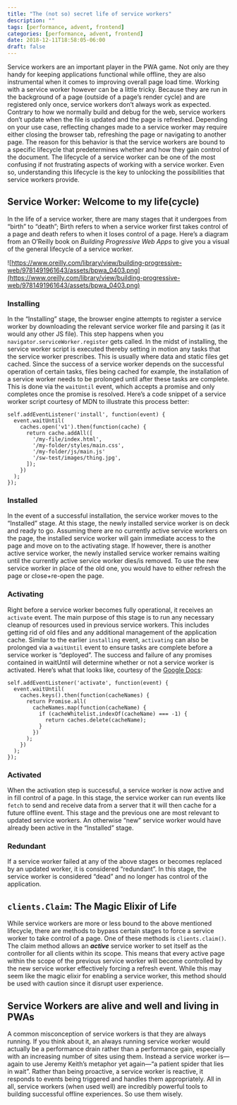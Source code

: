 ```yaml
---
title: "The (not so) secret life of service workers"
description: ""
tags: [performance, advent, frontend]
categories: [performance, advent, frontend]
date: 2018-12-11T18:58:05-06:00
draft: false
---
```


Service workers are an important player in the PWA game. Not only are they handy for keeping applications functional while offline, they are also instrumental when it comes to improving overall page load time. Working with a service worker however can be a little tricky. Because they are run in the background of a page (outside of a page’s render cycle) and are registered only once, service workers don’t always work as expected. Contrary to how we normally build and debug for the web, service workers don’t update when the file is updated and the page is refreshed. Depending on your use case, reflecting changes made to a service worker may require either closing the browser tab, refreshing the page or navigating to another page. The reason for this behavior is that the service workers are bound to a specific lifecycle that predetermines whether and how they gain control of the document. The lifecycle of a service worker can be one of the most confusing if not frustrating aspects of working with a service worker. Even so, understanding this lifecycle is the key to unlocking the possibilities that service workers provide.

## Service Worker: Welcome to my life(cycle)

In the life of a service worker, there are many stages that it undergoes from “birth” to “death”; Birth refers to when a service worker first takes control of a page and death refers to when it loses control of a page. Here’s a diagram from an O’Reilly book on _Building Progressive Web Apps_ to give you a visual of the general lifecycle of a service worker.

![https://www.oreilly.com/library/view/building-progressive-web/9781491961643/assets/bpwa_0403.png](https://www.oreilly.com/library/view/building-progressive-web/9781491961643/assets/bpwa_0403.png)

### Installing

In the “Installing” stage, the browser engine attempts to register a service worker by downloading the relevant service worker file and parsing it (as it would any other JS file). This step happens when you `navigator.serviceWorker.register` gets called. In the midst of installing, the service worker script is executed thereby setting in motion any tasks that the service worker prescribes. This is usually where data and static files get cached. Since the success of a service worker depends on the successful operation of certain tasks, files being cached for example, the installation of a service worker needs to be prolonged until after these tasks are complete. This is done via the `waitUntil` event, which accepts a promise and only completes once the promise is resolved. Here’s a code snippet of a service worker script courtesy of MDN to illustrate this process better:

    self.addEventListener('install', function(event) {
      event.waitUntil(
        caches.open('v1').then(function(cache) {
          return cache.addAll([
            '/my-file/index.html',
            '/my-folder/styles/main.css',
            '/my-folder/js/main.js'
            '/sw-test/images/thing.jpg',
          ]);
        })
      );
    });

### Installed

In the event of a successful installation, the service worker moves to the “Installed” stage. At this stage, the newly installed service worker is on deck and ready to go. Assuming there are no currently active service workers on the page, the installed service worker will gain immediate access to the page and move on to the activating stage. If however, there is another active service worker, the newly installed service worker remains waiting until the currently active service worker dies/is removed. To use the new service worker in place of the old one, you would have to either refresh the page or close+re-open the page.

### Activating

Right before a service worker becomes fully operational, it receives an `activate` event. The main purpose of this stage is to run any necessary cleanup of resources used in previous service workers. This includes getting rid of old files and any additional management of the application cache. Similar to the earlier `installing` event, `activating` can also be prolonged via a `waitUntil` event to ensure tasks are complete before a service worker is “deployed”. The success and failure of any promises contained in waitUntil will determine whether or not a service worker is activated. Here’s what that looks like, courtesy of the [Google Docs](https://developers.google.com/web/fundamentals/primers/service-workers/):

    self.addEventListener('activate', function(event) {
      event.waitUntil(
        caches.keys().then(function(cacheNames) {
          return Promise.all(
            cacheNames.map(function(cacheName) {
              if (cacheWhitelist.indexOf(cacheName) === -1) {
                return caches.delete(cacheName);
              }
            })
          );
        })
      );
    });

### Activated

When the activation step is successful, a service worker is now active and in fill control of a page. In this stage, the service worker can run events like `fetch` to send and receive data from a server that it will then cache for a future offline event. This stage and the previous one are most relevant to updated service workers. An otherwise “new” service worker would have already been active in the “Installed” stage.

### Redundant

If a service worker failed at any of the above stages or becomes replaced by an updated worker, it is considered “redundant”. In this stage, the service worker is considered “dead” and no longer has control of the application.

## `clients.Claim`**: The Magic Elixir of Life**

While service workers are more or less bound to the above mentioned lifecycle, there are methods to bypass certain stages to force a service worker to take control of a page. One of these methods is `clients.claim()`. The claim method allows an **_active_** service worker to set itself as the controller for all clients within its scope. This means that every active page within the scope of the previous service worker will become controlled by the new service worker effectively forcing a refresh event. While this may seem like the magic elixir for enabling a service worker, this method should be used with caution since it disrupt user experience.

## Service Workers are alive and well and living in PWAs

A common misconception of service workers is that they are always running. If you think about it, an always running service worker would actually be a performance drain rather than a performance gain, especially with an increasing number of sites using them. Instead a service worker is—again to use Jeremy Keith’s metaphor yet again—“a patient spider that lies in wait”. Rather than being proactive, a service worker is reactive, it responds to events being triggered and handles them appropriately. All in all, service workers (when used well) are incredibly powerful tools to building successful offline experiences. So use them wisely.
